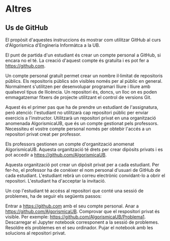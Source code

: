 # Altres

## Us de GitHub

El propòsit d'aquestes instruccions és mostrar com utilitzar GitHub al curs d'Algorísmica d'Engineria Informàtca a la UB.

El punt de partida d'un estudiant és crear un compte personal a GitHub, si encara no el té. La creació d'aquest compte és gratuïta i es pot fer a https://github.com.

Un compte personal gratuït permet crear un nombre il·limitat de repositoris públics. Els repositoris públics són visibles només per al públic en general. Normalment s'utilitzen per desenvolupar programari lliure i lliure amb qualsevol tipus de llicència. Un repositori és, doncs, un lloc on es poden emmagatzemar fitxers de projecte utilitzant el control de versions Git.

Aquest és el primer pas que ha de prendre un estudiant de l'assignatura, però atenció: l'estudiant no utilitzarà cap repositori públic per enviar exercicis a l'instructor. Utilitzarà un repositori privat en una organització anomenada AlgorismicaUB, que és un compte gestionat pels professors. Necessiteu el vostre compte personal només per obtebir l'accés a un repositori privat creat per professor.

Els professors gestionen un compte d'organització anomenat AlgorismicaUB. Aquesta organització té drets per crear dipòsits privats i es pot accedir a https://github.com/AlgorismicaUB.

Aquesta organització pot crear un dipòsit privat per a cada estudiant. Per fer-ho, el professor ha de conèixer el nom personal d'usuari de GitHub de cada estudiant. L'estudiant rebrà un correu electrònic convidant-lo a obrir el repositori. L'estudiant ha d'acceptar la invitació.

Un cop l'estudiant té accéss al repositori que conté una sessió de problemes, ha de seguir els següents passos:

Entrar a https://github.com amb el seu compte personal.
Anar a https://github.com/AlgorismicaUB.
Comprovar que el respositori privat és visible. Per exemple: https://github.com/AlgorismicaUB/Problema1.
Descarregar el Jupyter notebook corresponent a la sessió de problemes.
Resoldre els problemes en el seu ordinador.
Pujar el notebook amb les solucions al repositori privat.
